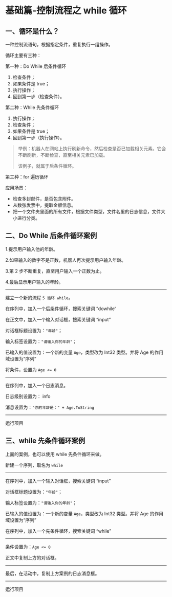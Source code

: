 # 基础篇-控制流程之 while 循环

## 一、循环是什么？

一种控制流语句，根据指定条件，重复执行一组操作。

循环主要有三种：

第一种：Do While 后条件循环

1. 检查条件；
2. 如果条件是 true；
3. 执行操作；
4. 回到第一步（检查条件）。

第二种：While 先条件循环

1. 执行操作；
2. 检查条件；
3. 如果条件是 true；
4. 回到第一步（执行操作）。

> 举例：机器人在网站上执行刷新命令，然后检查是否已加载相关元素。它会不断刷新，不断检查，直至相关元素已加载。
>
> 该例子，就属于后条件循环。

第三种：for 遍历循环

应用场景：

- 检查多封邮件，是否包含附件。
- 从数张发票中，提取金额信息。
- 把一个文件夹里面的所有文件，根据文件类型，文件名里的日志信息，文件大小进行分类。

## 二、Do While 后条件循环案例

1.提示用户输入他的年龄。

2.如果输入的数字不是正数，机器人再次提示用户输入年龄。

3.第 2 步不断重复，直至用户输入一个正数为止。

4.最后显示用户输入的年龄。

---

建立一个新的流程 `5 循环 while`。

在序列中，加入一个后条件循环，搜索关键词 ”dowhile“

在正文中，加入一个输入对话框，搜索关键词 “input”

对话框标题设置为：`"年龄"`；

输入标签设置为：`"请输入你的年龄"`；

已输入的值设置为：一个新的变量 `Age`，类型改为 Int32 类型。并将 Age 的作用域设置为“序列”

将条件，设置为 `Age <= 0`

---

在序列中，加入一个日志消息。

日志级别设置为： info

消息设置为：`"你的年龄是：" + Age.ToString`

---

运行项目

## 三、while 先条件循环案例

上面的案例，也可以使用 while 先条件循环来做。

新建一个序列，取名为 `while`

---

在序列中，加入一个输入对话框，搜索关键词 “input”

对话框标题设置为：`"年龄"`；

输入标签设置为：`"请输入你的年龄"`；

已输入的值设置为：一个新的变量 `Age`，类型改为 Int32 类型。并将 Age 的作用域设置为“序列”

在序列中，加入一个先条件循环，搜索关键词 “while”

---

条件设置为：`Age <= 0`

正文中复制上方的对话框。

---

最后，在活动中，复制上方案例的日志消息框。

---

运行项目
